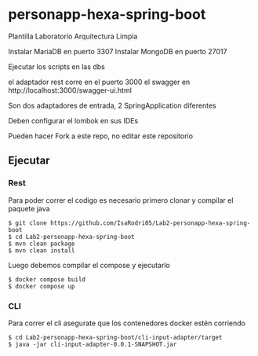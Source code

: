 # personapp-hexa-spring-boot
Plantilla Laboratorio Arquitectura Limpia

Instalar MariaDB en puerto 3307
Instalar MongoDB en puerto 27017

Ejecutar los scripts en las dbs

el adaptador rest corre en el puerto 3000
el swagger en http://localhost:3000/swagger-ui.html

Son dos adaptadores de entrada, 2 SpringApplication diferentes

Deben configurar el lombok en sus IDEs

Pueden hacer Fork a este repo, no editar este repositorio

## Ejecutar
### Rest
Para poder correr el codigo es necesario primero clonar y compilar el paquete java
```
$ git clone https://github.com/IsaRodri05/Lab2-personapp-hexa-spring-boot
$ cd Lab2-personapp-hexa-spring-boot
$ mvn clean package
$ mvn clean install
```
Luego debemos compilar el compose y ejecutarlo
```
$ docker compose build
$ docker compose up
```

### CLI
Para correr el cli asegurate que los contenedores docker estén corriendo
```
$ cd Lab2-personapp-hexa-spring-boot/cli-input-adapter/target
$ java -jar cli-input-adapter-0.0.1-SNAPSHOT.jar
```
